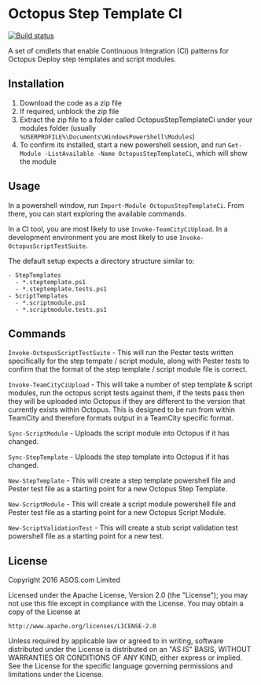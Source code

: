 # Octopus Step Template CI
[![Build status](https://ci.appveyor.com/api/projects/status/lxkpk7itkcmho5a8?svg=true)](https://ci.appveyor.com/project/ASOS/octopussteptemplateci)

A set of cmdlets that enable Continuous Integration (CI) patterns for Octopus Deploy step templates and script modules.

## Installation

1. Download the code as a zip file 
2. If required, unblock the zip file
3. Extract the zip file to a folder called OctopusStepTemplateCi under your modules folder (usually `%USERPROFILE%\Documents\WindowsPowerShell\Modules`)
4. To confirm its installed, start a new powershell session, and run `Get-Module -ListAvailable -Name OctopusStepTemplateCi`, which will show the module

## Usage

In a powershell window, run `Import-Module OctopusStepTemplateCi`. From there, you can start exploring the available commands.

In a CI tool, you are most likely to use `Invoke-TeamCityCiUpload`. In a development environment you are most likely to use `Invoke-OctopusScriptTestSuite`.

The default setup expects a directory structure similar to:

```
- StepTemplates
  - *.steptemplate.ps1
  - *.steptemplate.tests.ps1
- ScriptTemplates
  - *.scriptmodule.ps1 
  - *.scriptmodule.tests.ps1
```

## Commands

`Invoke-OctopusScriptTestSuite` - This will run the Pester tests written specifically for the step tempate / script module, along with Pester tests to confirm that the format of the step template / script module file is correct.

`Invoke-TeamCityCiUpload` - This will take a number of step template & script modules, run the octopus script tests against them, if the tests pass then they will be uploaded into Octopus if they are different to the version that currently exists within Octopus. This is designed to be run from within TeamCity and therefore formats output in a TeamCity specific format.

`Sync-ScriptModule` - Uploads the script module into Octopus if it has changed.

`Sync-StepTemplate` - Uploads the step template into Octopus if it has changed.

`New-StepTemplate` - This will create a step template powershell file and Pester test file as a starting point for a new Octopus Step Template.

`New-ScriptModule` - This will create a script module powershell file and Pester test file as a starting point for a new Octopus Script Module.

`New-ScriptValidationTest` - This will create a stub script validation test powershell file as a starting point for a new test.

## License

Copyright 2016 ASOS.com Limited

Licensed under the Apache License, Version 2.0 (the "License");
you may not use this file except in compliance with the License.
You may obtain a copy of the License at

    http://www.apache.org/licenses/LICENSE-2.0

Unless required by applicable law or agreed to in writing, software
distributed under the License is distributed on an "AS IS" BASIS,
WITHOUT WARRANTIES OR CONDITIONS OF ANY KIND, either express or implied.
See the License for the specific language governing permissions and
limitations under the License.
